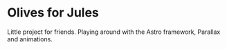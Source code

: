 # Olives for Jules

Little project for friends. Playing around with the Astro framework, Parallax and animations.
